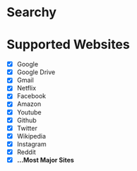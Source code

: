 # Searchy

# Supported Websites
- [X] Google
- [X] Google Drive
- [X] Gmail
- [X] Netflix
- [X] Facebook
- [X] Amazon
- [X] Youtube
- [X] Github
- [X] Twitter
- [X] Wikipedia
- [X] Instagram
- [X] Reddit
- [X] **...Most Major Sites**